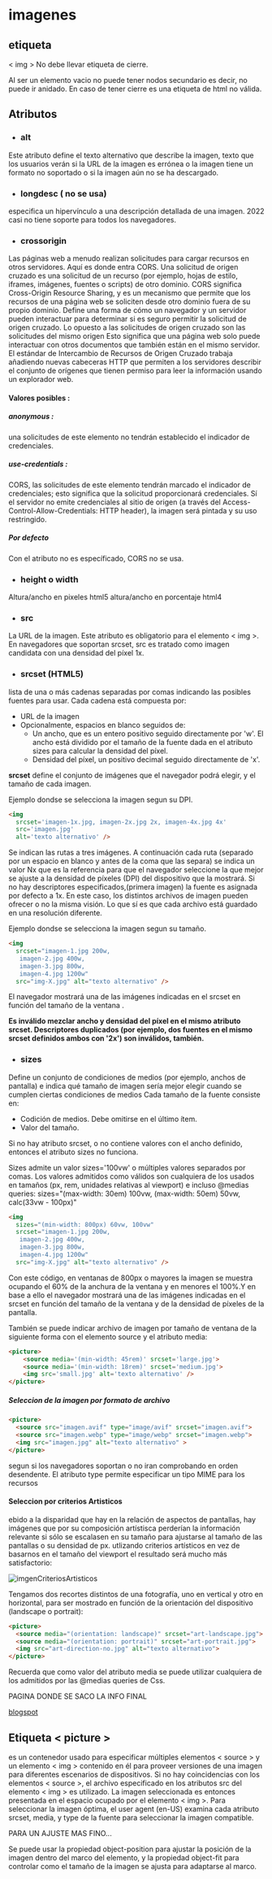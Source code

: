 # imagenes

## etiqueta

< img > No debe llevar etiqueta de cierre.

Al ser un elemento vacio no puede tener nodos secundario es decir, no puede ir anidado.
En caso de tener cierre es una etiqueta de html no válida.

## Atributos

+ ### alt 

Este atributo define el texto alternativo que describe la imagen, texto que los usuarios verán si la URL de la imagen es errónea o la imagen tiene un formato no soportado o si la imagen aún no se ha descargado.

+ ### longdesc ( no se usa)

especifica un hipervínculo a una descripción detallada de una imagen.
2022 casi no tiene soporte para todos los navegadores.

+ ### crossorigin

Las páginas web a menudo realizan solicitudes para cargar recursos en otros servidores. Aquí es donde entra CORS. Una solicitud de origen cruzado es una solicitud de un recurso (por ejemplo, hojas de estilo, iframes, imágenes, fuentes o scripts) de otro dominio.
CORS significa Cross-Origin Resource Sharing, y es un mecanismo que permite que los recursos de una página web se soliciten desde otro dominio fuera de su propio dominio. Define una forma de cómo un navegador y un servidor pueden interactuar para determinar si es seguro permitir la solicitud de origen cruzado.
Lo opuesto a las solicitudes de origen cruzado son las solicitudes del mismo origen
Esto significa que una página web solo puede interactuar con otros documentos que también están en el mismo servidor. 
El estándar de Intercambio de Recursos de Origen Cruzado trabaja añadiendo nuevas cabeceras HTTP que permiten a los servidores describir el conjunto de orígenes que tienen permiso para leer la información usando un explorador web.     

#### **Valores posibles :**

##### **anonymous :**
 
una solicitudes de este elemento no tendrán establecido el indicador de credenciales.

##### **use-credentials :**

CORS, las solicitudes de este elemento tendrán marcado el indicador de credenciales; esto significa que la solicitud proporcionará credenciales.
Sí el servidor no emite credenciales al sitio de origen (a través del Access-Control-Allow-Credentials: HTTP header), la imagen será pintada y su uso restringido.

##### **Por defecto**

Con el atributo no es específicado, CORS no se usa.

+ ### height o width

Altura/ancho en pixeles  html5
altura/ancho en porcentaje html4

+ ### src

La URL de la imagen. Este atributo es obligatorio para el elemento < img >. 
En navegadores que soportan srcset, src es tratado como imagen candidata con una densidad del píxel 1x.

+ ### srcset (HTML5)

lista de una o más cadenas separadas por comas indicando las posibles fuentes para usar. Cada cadena está compuesta por:
+ URL de la imagen
+ Opcionalmente, espacios en blanco seguidos de:
    + Un ancho, que es un entero positivo seguido directamente por 'w'.   El ancho está dividido por el tamaño de la fuente dada en el atributo sizes para calcular la densidad del píxel.
    + Densidad del píxel, un positivo decimal seguido directamente de 'x'.

**srcset** define el conjunto de imágenes que el navegador podrá elegir, y el tamaño de cada imagen. 

Ejemplo dondse se selecciona la imagen segun su DPI.

```html
<img
  srcset='imagen-1x.jpg, imagen-2x.jpg 2x, imagen-4x.jpg 4x'
  src='imagen.jpg' 
  alt='texto alternativo' />

```
Se indican las rutas a tres imágenes. A continuación cada ruta (separado por un espacio en blanco y antes de la coma que las separa) se indica un valor Nx que es la referencia para que el navegador seleccione la que mejor se ajuste a la densidad de píxeles (DPI) del dispositivo que la mostrará.
Si no hay descriptores especificados,(primera imagen) la fuente es asignada por defecto a 1x.
En este caso, los distintos archivos de imagen pueden ofrecer o no la misma visión. Lo que sí es que cada archivo está guardado en una resolución diferente.

Ejemplo dondse se selecciona la imagen segun su tamaño.

```html
<img
  srcset="imagen-1.jpg 200w,
   imagen-2.jpg 400w,
   imagen-3.jpg 800w,
   imagen-4.jpg 1200w"
  src="img-X.jpg" alt="texto alternativo" />
```
El navegador mostrará una de las imágenes indicadas en el srcset en función del tamaño de la ventana .


**Es inválido mezclar ancho y densidad del píxel en el mismo atributo srcset. Descriptores duplicados (por ejemplo, dos fuentes en el mismo srcset definidos ambos con '2x') son inválidos, también.**

+ ### sizes

Define un conjunto de condiciones de medios (por ejemplo, anchos de pantalla) e indica qué tamaño de imagen sería mejor elegir cuando se cumplen ciertas condiciones de medios
Cada tamaño de la fuente consiste en:
+ Codición de medios. Debe omitirse en el último ítem.
+ Valor del tamaño.

Si no hay atributo srcset, o no contiene valores con el ancho definido, entonces el atributo sizes no funciona.

Sizes admite un valor sizes='100vw' o múltiples valores separados por comas.
Los valores admitidos como válidos son cualquiera de los usados en tamaños (px, rem, unidades relativas al viewport) e incluso @medias queries: sizes="(max-width: 30em) 100vw, (max-width: 50em) 50vw, calc(33vw - 100px)"

```html
<img
  sizes="(min-width: 800px) 60vw, 100vw"
  srcset="imagen-1.jpg 200w,
   imagen-2.jpg 400w,
   imagen-3.jpg 800w,
   imagen-4.jpg 1200w"
  src="img-X.jpg" alt="texto alternativo" />

```
Con este código, en ventanas de 800px o mayores la imagen se muestra ocupando el 60% de la anchura de la ventana y en menores el 100%.Y en base a ello el navegador mostrará una de las imágenes indicadas en el srcset en función del tamaño de la ventana y de la densidad de píxeles de la pantalla.

También se puede indicar archivo de imagen por tamaño de ventana de la siguiente forma con el elemento source y el atributo media:
    
```html
<picture>
    <source media='(min-width: 45rem)' srcset='large.jpg'>
    <source media='(min-width: 18rem)' srcset='medium.jpg'>
    <img src='small.jpg' alt='texto alternativo' />
</picture>
```


##### Seleccion de la imagen por formato de archivo

```html
<picture>
  <source src="imagen.avif" type="image/avif" srcset="imagen.avif">
  <source src="imagen.webp" type="image/webp" srcset="imagen.webp">
  <img src="imagen.jpg" alt="texto alternativo" >
</picture>    
```
segun si los navegadores soportan o no iran comprobando en orden desendente.
El atributo type permite especificar un tipo MIME para los recursos


#### Seleccion por criterios Artisticos

ebido a la disparidad que hay en la relación de aspectos de pantallas, hay imágenes que por su composición artístisca perderían la información relevante si sólo se escalasen en su tamaño para ajustarse al tamaño de las pantallas o su densidad de px.
utlizando criterios artísticos en vez de basarnos en el tamaño del viewport el resultado será mucho más satisfactorio:

![imgenCriteriosArtisticos](../imagenes/art-devices-si.jpg)

Tengamos dos recortes distintos de una fotografía, uno en vertical y otro en horizontal, para ser mostrado en función de la orientación del dispositivo (landscape o portrait):

```html
<picture>
  <source media="(orientation: landscape)" srcset="art-landscape.jpg">
  <source media="(orientation: portrait)" srcset="art-portrait.jpg">
  <img src="art-direction-no.jpg" alt="texto alternativo">
</picture>
```
Recuerda que como valor del atributo media se puede utilizar cualquiera de los admitidos por las @medias queries de Css.


PAGINA DONDE SE SACO LA INFO FINAL

[blogspot](https://escss.blogspot.com/2014/10/responsive-images-picture-srcset.html)

## Etiqueta < picture >

es un contenedor usado para especificar múltiples elementos < source > y un elemento < img > contenido en él para proveer versiones de una imagen para diferentes escenarios de dispositivos. Si no hay coincidencias con los elementos < source >, el archivo especificado en los atributos src del elemento < img > es utilizado. La imagen seleccionada es entonces presentada en el espacio ocupado por el elemento < img >.
Para seleccionar la imagen óptima, el user agent (en-US) examina cada atributo srcset, media, y type de la fuente para seleccionar la imagen compatible.

PARA UN AJUSTE MAS FINO...

Se puede usar la propiedad object-position para ajustar la posición de la imagen dentro del marco del elemento, y la propiedad object-fit para controlar como el tamaño de la imagen se ajusta para adaptarse al marco.
